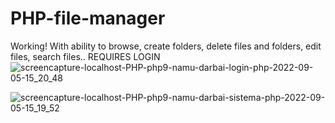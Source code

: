 # PHP-file-manager
Working! With ability to browse, create folders, delete files and folders, edit files, search files.. REQUIRES LOGIN
![screencapture-localhost-PHP-php9-namu-darbai-login-php-2022-09-05-15_20_48](https://user-images.githubusercontent.com/106965421/188448152-7b5f6952-9dc6-445c-b396-d3be461de597.png)

![screencapture-localhost-PHP-php9-namu-darbai-sistema-php-2022-09-05-15_19_52](https://user-images.githubusercontent.com/106965421/188447929-c9b3da4b-b216-4153-a659-d0886c97ab23.png)
